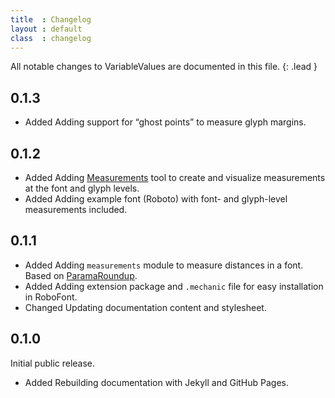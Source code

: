 ```yaml
---
title  : Changelog
layout : default
class  : changelog
---
```


All notable changes to VariableValues are documented in this file.
{: .lead }

<!--

The format is based on [Keep a Changelog](https://keepachangelog.com/en/1.0.0/).
VariableValues adheres to [Semantic Versioning](https://semver.org/spec/v2.0.0.html).

semantic versioning: MAJOR.MINOR.PATCH
see http://keepachangelog.com/

| MAJOR | incompatible API changes                           |
| MINOR | new functionality in a backwards compatible manner |
| PATCH | backwards compatible bug fixes                     |

additional labels for pre-release and build 
as extensions to the MAJOR.MINOR.PATCH format

types of changes:

- `Added` for new features.
- `Changed` for changes in existing functionality.
- `Deprecated` for soon-to-be removed features.
- `Removed` for now removed features.
- `Fixed` for any bug fixes.
- `Security` in case of vulnerabilities.

-->

0.1.3
-----

- <span class='badge'>Added</span> Adding support for “ghost points” to measure glyph margins.


0.1.2
-----

- <span class='badge'>Added</span> Adding [Measurements](../measurements) tool to create and visualize measurements at the font and glyph levels.
- <span class='badge'>Added</span> Adding example font (Roboto) with font- and glyph-level measurements included.


0.1.1
-----

- <span class='badge'>Added</span> Adding `measurements` module to measure distances in a font. Based on [ParamaRoundup](http://github.com/FontBureau/Parama-roundup).
- <span class='badge'>Added</span> Adding extension package and `.mechanic` file for easy installation in RoboFont.
- <span class='badge'>Changed</span> Updating documentation content and stylesheet.


0.1.0
-----

Initial public release.

- <span class='badge'>Added</span> Rebuilding documentation with Jekyll and GitHub Pages.
